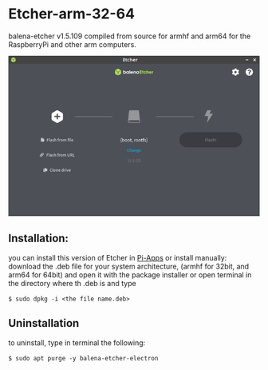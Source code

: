 # Etcher-arm-32-64
balena-etcher v1.5.109 compiled from source for armhf and arm64 for the RaspberryPi and other arm computers.

![Etcher on rpi screenshot](/screenshots/etcher.png)


## Installation:
you can install this version of Etcher in [Pi-Apps](https://github.com/Botspot/pi-apps) 
or install manually: download the .deb file for your system architecture, (armhf for 32bit, and arm64 for 64bit) and open it with the package installer or open terminal in the directory where th .deb is and type 
```sh-session
$ sudo dpkg -i <the file name.deb>
```
## Uninstallation
to uninstall, type in terminal the following:
```sh-session
$ sudo apt purge -y balena-etcher-electron
```

